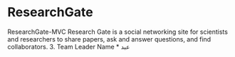 # ResearchGate
ResearchGate-MVC
Research Gate is a social networking site for scientists and researchers to share papers, ask
and answer questions, and find collaborators.
3. Team Leader Name *
عبد
